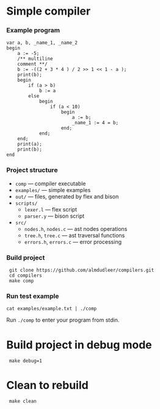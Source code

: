 # Simple compiler
### Example program
```
var a, b, _name_1, _name_2
begin
    a := -5;
    /** multiline
    comment **/
    b := -((2 + 3 * 4 ) / 2 >> 1 << 1 - a );
    print(b);
    begin
        if (a > b)
            b := a
        else
            begin
                if (a < 10) 
                    begin                
                        a := b;
                        _name_1 := 4 = b;
                    end;
            end;
    end;
    print(a);
    print(b);
end
```
### Project structure
- `comp` — compiler executable
- `examples/` — simple examples
- `out/` — files, generated by flex and bison
- `scripts/`
  - `lexer.l` — flex script
  - `parser.y` — bison script
- `src/`
  - `nodes.h`, `nodes.c` — ast nodes operations
  - `tree.h`, `tree.c` — ast traversal functions
  - `errors.h`, `errors.c` — error processing

### Build project
```
 git clone https://github.com/almdudleer/compilers.git
 cd compilers
 make comp
```

### Run test example
```
cat examples/example.txt | ./comp
```

Run `./comp` to enter your program from stdin.

# Build project in debug mode
```
 make debug=1
```

# Clean to rebuild
```
 make clean
```
